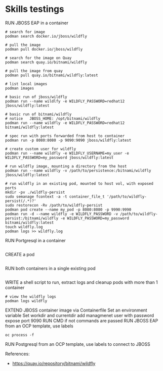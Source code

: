 # Skills testings

RUN JBOSS EAP in a container

```
# search for image
podman search docker.io/jboss/wildfly

# pull the image
podman pull docker.io/jboss/wildfly

# search for the image on Quay
podman search quay.io/bitnami/wildfly

# pull the image from quay
podman pull quay.io/bitnami/wildfly:latest

# list local images
podman images

# basic run of jboss/wildfly
podman run --name wildlfy -e WILDFLY_PASSWORD=redhat12 jboss/wildfly:latest

# basic run of bitnami/wildfly
# notice   JBOSS_HOME: /opt/bitnami/wildfly
podman run --name wildfly -e WILDFLY_PASSWORD=redhat12 bitnami/wildfly:latest

# spec run with ports forwarded from host to container
podman run -p 8080:8080 -p 9090:9090 jboss/wildfly:latest

# create custom user for wildfly
podman run --name wildfly -e WILDFLY_USERNAME=my_user -e WILDFLY_PASSWORD=my_password jboss/wildfly:latest

# run wildfly image, mounting a directory from the host
podman run --name wildfly -v /path/to/persistence:/bitnami/wildfly jboss/wildfly:latest

# run wildfly in an existing pod, mounted to host vol, with exposed ports
mkdir -pv ./wildfly-persist
sudo semanage fcontext -a -t container_file_t '/path/to/wildfly-persist(/.*)?'
sudo restorecon -Rv /path/to/wildfly-persist
podman pod create --name my_pod -p 8080:8080 -p 9990:9990 
podman run -d --name wildfly -e WILDFLY_PASSWORD -v /path/to/wildfly-persist:/bitnami/wildfly -e WILDFLY_PASSWORD=my_password bitnami/wildfly:latest 
touch wildfly.log
podman logs >> wildfly.log
```
RUN Portgresql in a container

```
```

CREATE a pod
```
```
RUN both containers in a single existing pod
```
```
WRITE a shell script to run, extract logs and cleanup pods with more than 1 container

```
# view the wildfly logs
podman logs wildfly
```

EXTEND JBOSS container image via Containerfile 
Set an environment variable
Set workdir and currentdir
add managmenet user with password
expose port 9090
RUN CMD if not commands are passed
RUN JBOSS EAP from an OCP template, use labels
```
oc process -f
```

RUN Postgresql from an OCP template, use labels to connect to JBOSS

References:
- https://quay.io/repository/bitnami/wildfly

